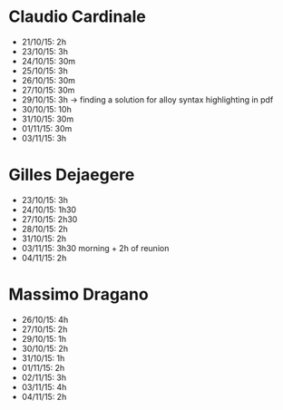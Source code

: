 # Claudio Cardinale
* 21/10/15: 2h
* 23/10/15: 3h
* 24/10/15: 30m
* 25/10/15: 3h
* 26/10/15: 30m
* 27/10/15: 30m
* 29/10/15: 3h -> finding a solution for alloy syntax highlighting in pdf
* 30/10/15: 10h
* 31/10/15: 30m
* 01/11/15: 30m
* 03/11/15: 3h

# Gilles Dejaegere
* 23/10/15: 3h
* 24/10/15: 1h30
* 27/10/15: 2h30
* 28/10/15: 2h 
* 31/10/15: 2h
* 03/11/15: 3h30 morning + 2h of reunion
* 04/11/15: 2h

# Massimo Dragano
* 26/10/15: 4h
* 27/10/15: 2h
* 29/10/15: 1h
* 30/10/15: 2h
* 31/10/15: 1h
* 01/11/15: 2h
* 02/11/15: 3h
* 03/11/15: 4h
* 04/11/15: 2h
